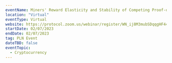 ```yaml
---
eventName: Miners' Reward Elasticity and Stability of Competing Proof-of-Work Cryptocurrencies
location: "Virtual"
eventType: Virtual
website: https://protocol.zoom.us/webinar/register/WN_ij8M3mubSDqqgHF44Y8YoA
startDate: 02/07/2023
endDate: 02/07/2023
tag: PLN Event
dateTBD: false
eventTopic:
  - Cryptocurrency
---
```

